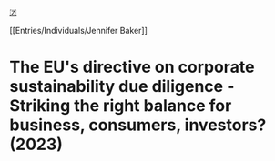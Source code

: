 [🇿](zotero://select/library/items/JRLBWC3J)

[[Entries/Individuals/Jennifer Baker]] 
# The EU's directive on corporate sustainability due diligence - Striking the right balance for business, consumers, investors? (2023)

